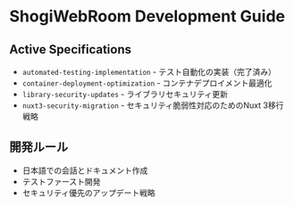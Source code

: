 # ShogiWebRoom Development Guide

## Active Specifications
- `automated-testing-implementation` - テスト自動化の実装（完了済み）
- `container-deployment-optimization` - コンテナデプロイメント最適化
- `library-security-updates` - ライブラリセキュリティ更新
- `nuxt3-security-migration` - セキュリティ脆弱性対応のためのNuxt 3移行戦略

## 開発ルール
- 日本語での会話とドキュメント作成
- テストファースト開発
- セキュリティ優先のアップデート戦略